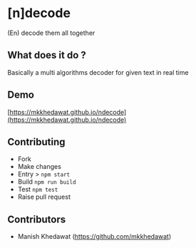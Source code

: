 # [n]decode

(En) decode them all together

## What does it do ?

Basically a multi algorithms decoder for given text in real time

## Demo

[https://mkkhedawat.github.io/ndecode](https://mkkhedawat.github.io/ndecode)

## Contributing

- Fork
- Make changes
- Entry > `npm start`
- Build `npm run build`
- Test `npm test`
- Raise pull request

## Contributors

- Manish Khedawat (https://github.com/mkkhedawat)
